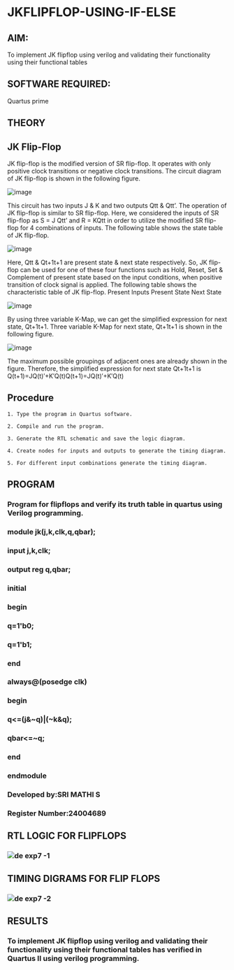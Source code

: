 # JKFLIPFLOP-USING-IF-ELSE

## AIM: 

To implement  JK flipflop using verilog and validating their functionality using their functional tables

## SOFTWARE REQUIRED:

Quartus prime

## THEORY

## JK Flip-Flop

JK flip-flop is the modified version of SR flip-flop. It operates with only positive clock transitions or negative clock transitions. The circuit diagram of JK flip-flop is shown in the following figure.

![image](https://github.com/naavaneetha/JKFLIPFLOP-USING-IF-ELSE/assets/154305477/a649c30b-232b-4558-b188-fd6c09845180)


This circuit has two inputs J & K and two outputs Qtt & Qtt’. The operation of JK flip-flop is similar to SR flip-flop. Here, we considered the inputs of SR flip-flop as S = J Qtt’ and R = KQtt in order to utilize the modified SR flip-flop for 4 combinations of inputs. The following table shows the state table of JK flip-flop.

![image](https://github.com/naavaneetha/JKFLIPFLOP-USING-IF-ELSE/assets/154305477/c4360742-e8a8-4937-b089-c46c0433f9a3)

 
Here, Qtt & Qt+1t+1 are present state & next state respectively. So, JK flip-flop can be used for one of these four functions such as Hold, Reset, Set & Complement of present state based on the input conditions, when positive transition of clock signal is applied. The following table shows the characteristic table of JK flip-flop. Present Inputs Present State Next State
 
![image](https://github.com/naavaneetha/JKFLIPFLOP-USING-IF-ELSE/assets/154305477/6c275261-a6d5-4c37-a3a7-1e88ca11c4cd)

By using three variable K-Map, we can get the simplified expression for next state, Qt+1t+1. Three variable K-Map for next state, Qt+1t+1 is shown in the following figure.
 
![image](https://github.com/naavaneetha/JKFLIPFLOP-USING-IF-ELSE/assets/154305477/5174f41b-0ce0-4329-a372-6d1943ea6673)

The maximum possible groupings of adjacent ones are already shown in the figure. Therefore, the simplified expression for next state Qt+1t+1 is Q(t+1)=JQ(t)′+K′Q(t)Q(t+1)=JQ(t)′+K′Q(t)

## Procedure
    1. Type the program in Quartus software.

    2. Compile and run the program.

    3. Generate the RTL schematic and save the logic diagram.

    4. Create nodes for inputs and outputs to generate the timing diagram.

    5. For different input combinations generate the timing diagram.


## PROGRAM
### Program for flipflops and verify its truth table in quartus using Verilog programming.
### module jk(j,k,clk,q,qbar);
### input j,k,clk;
### output reg q,qbar;
### initial 
### begin
### q=1'b0;
### q=1'b1;
### end
### always@(posedge clk)
### begin
### q<=(j&~q)|(~k&q);
### qbar<=~q;
### end
### endmodule

### Developed by:SRI MATHI S
### Register Number:24004689


## RTL LOGIC FOR FLIPFLOPS
### ![de exp7 -1](https://github.com/user-attachments/assets/40ab555a-964a-4ed3-8b38-babd6269ca93)


## TIMING DIGRAMS FOR FLIP FLOPS
### ![de exp7 -2](https://github.com/user-attachments/assets/a101b706-681a-44cf-aad2-fc286e72a48f)


## RESULTS
### To implement  JK flipflop using verilog and validating their functionality using their functional tables has verified in Quartus II using verilog programming.

